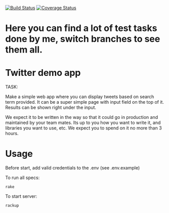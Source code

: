 [![Build Status](https://travis-ci.org/crasome/mysterious-api.svg?branch=twitter_demo)](https://travis-ci.org/crasome/mysterious-api)
[![Coverage Status](https://coveralls.io/repos/crasome/mysterious-api/badge.png?branch=twitter_demo)](https://coveralls.io/r/crasome/mysterious-api?branch=twitter_demo)

# Here you can find a lot of test tasks done by me, switch branches to see them all.

# Twitter demo app

TASK: 

Make a simple web app where you can display tweets based on search
term provided. It can be a super simple page with input field on the
top of it. Results can be shown right under the input.

We expect it to be written in the way so that it could go in
production and maintained by your team mates. Its up to you how you
want to write it, and libraries you want to use, etc. We expect you to
spend on it no more than 3 hours.

# Usage

Before start, add valid credentials to the .env (see .env.example)

To run all specs:

```
rake
```

To start server:

```
rackup
```
